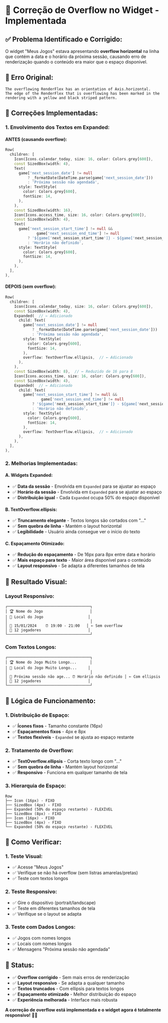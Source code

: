 # 🔧 Correção de Overflow no Widget - Implementada

## ✅ **Problema Identificado e Corrigido:**

O widget "Meus Jogos" estava apresentando **overflow horizontal** na linha que contém a data e o horário da próxima sessão, causando erro de renderização quando o conteúdo era maior que o espaço disponível.

## 🚨 **Erro Original:**
```
The overflowing RenderFlex has an orientation of Axis.horizontal.
The edge of the RenderFlex that is overflowing has been marked in the     
rendering with a yellow and black striped pattern.
```

## 🔧 **Correções Implementadas:**

### **1. Envolvimento dos Textos em Expanded:**

#### **ANTES (causando overflow):**
```dart
Row(
  children: [
    Icon(Icons.calendar_today, size: 16, color: Colors.grey[600]),
    const SizedBox(width: 4),
    Text(
      game['next_session_date'] != null
          ? _formatDate(DateTime.parse(game['next_session_date']))
          : 'Próxima sessão não agendada',
      style: TextStyle(
        color: Colors.grey[600],
        fontSize: 14,
      ),
    ),
    const SizedBox(width: 16),
    Icon(Icons.access_time, size: 16, color: Colors.grey[600]),
    const SizedBox(width: 4),
    Text(
      game['next_session_start_time'] != null &&
              game['next_session_end_time'] != null
          ? '${game['next_session_start_time']} - ${game['next_session_end_time']}'
          : 'Horário não definido',
      style: TextStyle(
        color: Colors.grey[600],
        fontSize: 14,
      ),
    ),
  ],
),
```

#### **DEPOIS (sem overflow):**
```dart
Row(
  children: [
    Icon(Icons.calendar_today, size: 16, color: Colors.grey[600]),
    const SizedBox(width: 4),
    Expanded(  // ← Adicionado
      child: Text(
        game['next_session_date'] != null
            ? _formatDate(DateTime.parse(game['next_session_date']))
            : 'Próxima sessão não agendada',
        style: TextStyle(
          color: Colors.grey[600],
          fontSize: 14,
        ),
        overflow: TextOverflow.ellipsis,  // ← Adicionado
      ),
    ),
    const SizedBox(width: 8),  // ← Reduzido de 16 para 8
    Icon(Icons.access_time, size: 16, color: Colors.grey[600]),
    const SizedBox(width: 4),
    Expanded(  // ← Adicionado
      child: Text(
        game['next_session_start_time'] != null &&
                game['next_session_end_time'] != null
            ? '${game['next_session_start_time']} - ${game['next_session_end_time']}'
            : 'Horário não definido',
        style: TextStyle(
          color: Colors.grey[600],
          fontSize: 14,
        ),
        overflow: TextOverflow.ellipsis,  // ← Adicionado
      ),
    ),
  ],
),
```

### **2. Melhorias Implementadas:**

#### **A. Widgets Expanded:**
- ✅ **Data da sessão** - Envolvida em `Expanded` para se ajustar ao espaço
- ✅ **Horário da sessão** - Envolvida em `Expanded` para se ajustar ao espaço
- ✅ **Distribuição igual** - Cada `Expanded` ocupa 50% do espaço disponível

#### **B. TextOverflow.ellipsis:**
- ✅ **Truncamento elegante** - Textos longos são cortados com "..."
- ✅ **Sem quebra de linha** - Mantém o layout horizontal
- ✅ **Legibilidade** - Usuário ainda consegue ver o início do texto

#### **C. Espaçamento Otimizado:**
- ✅ **Redução do espaçamento** - De 16px para 8px entre data e horário
- ✅ **Mais espaço para texto** - Maior área disponível para o conteúdo
- ✅ **Layout responsivo** - Se adapta a diferentes tamanhos de tela

## 📱 **Resultado Visual:**

### **Layout Responsivo:**
```
┌─────────────────────────────────────┐
│ 🏆 Nome do Jogo                     │
│ 📍 Local do Jogo                    │
│                                     │
│ 📅 15/01/2024    ⏰ 19:00 - 21:00   │ ← Sem overflow
│ 👥 12 jogadores                     │
└─────────────────────────────────────┘
```

### **Com Textos Longos:**
```
┌─────────────────────────────────────┐
│ 🏆 Nome do Jogo Muito Longo...      │
│ 📍 Local do Jogo Muito Longo...     │
│                                     │
│ 📅 Próxima sessão não age... ⏰ Horário não definido │ ← Com ellipsis
│ 👥 12 jogadores                     │
└─────────────────────────────────────┘
```

## 🎯 **Lógica de Funcionamento:**

### **1. Distribuição de Espaço:**
- ✅ **Ícones fixos** - Tamanho constante (16px)
- ✅ **Espaçamentos fixos** - 4px e 8px
- ✅ **Textos flexíveis** - `Expanded` se ajusta ao espaço restante

### **2. Tratamento de Overflow:**
- ✅ **TextOverflow.ellipsis** - Corta texto longo com "..."
- ✅ **Sem quebra de linha** - Mantém layout horizontal
- ✅ **Responsivo** - Funciona em qualquer tamanho de tela

### **3. Hierarquia de Espaço:**
```
Row
├── Icon (16px) - FIXO
├── SizedBox (4px) - FIXO
├── Expanded (50% do espaço restante) - FLEXÍVEL
├── SizedBox (8px) - FIXO
├── Icon (16px) - FIXO
├── SizedBox (4px) - FIXO
└── Expanded (50% do espaço restante) - FLEXÍVEL
```

## 🚀 **Como Verificar:**

### **1. Teste Visual:**
- ✅ Acesse "Meus Jogos"
- ✅ Verifique se não há overflow (sem listras amarelas/pretas)
- ✅ Teste com textos longos

### **2. Teste Responsivo:**
- ✅ Gire o dispositivo (portrait/landscape)
- ✅ Teste em diferentes tamanhos de tela
- ✅ Verifique se o layout se adapta

### **3. Teste com Dados Longos:**
- ✅ Jogos com nomes longos
- ✅ Locais com nomes longos
- ✅ Mensagens "Próxima sessão não agendada"

## 🎉 **Status:**

- ✅ **Overflow corrigido** - Sem mais erros de renderização
- ✅ **Layout responsivo** - Se adapta a qualquer tamanho
- ✅ **Textos truncados** - Com ellipsis para textos longos
- ✅ **Espaçamento otimizado** - Melhor distribuição do espaço
- ✅ **Experiência melhorada** - Interface mais robusta

**A correção de overflow está implementada e o widget agora é totalmente responsivo!** 🔧✅



